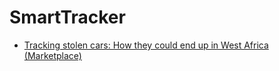 # SmartTracker
- [Tracking stolen cars: How they could end up in West Africa (Marketplace)](https://youtu.be/gshyozP-GY8)
